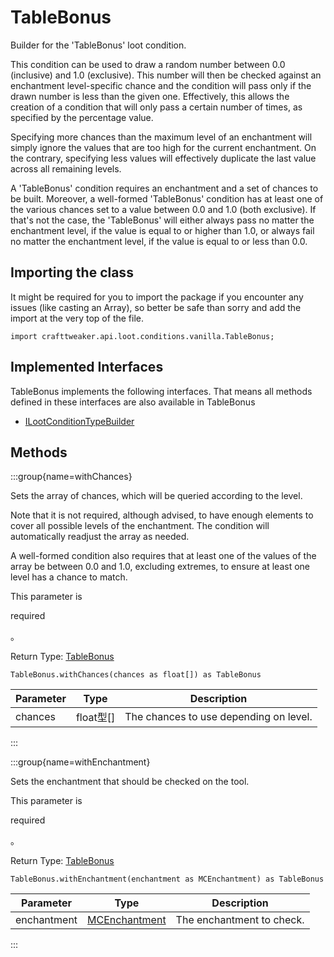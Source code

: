 # TableBonus

Builder for the 'TableBonus' loot condition.

 This condition can be used to draw a random number between 0.0 (inclusive) and 1.0 (exclusive). This number will then be checked against an enchantment level-specific chance and the condition will pass only if the drawn number is less than the given one. Effectively, this allows the creation of a condition that will only pass a certain number of times, as specified by the percentage value.

 Specifying more chances than the maximum level of an enchantment will simply ignore the values that are too high for the current enchantment. On the contrary, specifying less values will effectively duplicate the last value across all remaining levels.

 A 'TableBonus' condition requires an enchantment and a set of chances to be built. Moreover, a well-formed 'TableBonus' condition has at least one of the various chances set to a value between 0.0 and 1.0 (both exclusive). If that's not the case, the 'TableBonus' will either always pass no matter the enchantment level, if the value is equal to or higher than 1.0, or always fail no matter the enchantment level, if the value is equal to or less than 0.0.

## Importing the class

It might be required for you to import the package if you encounter any issues (like casting an Array), so better be safe than sorry and add the import at the very top of the file.
```zenscript
import crafttweaker.api.loot.conditions.vanilla.TableBonus;
```


## Implemented Interfaces
TableBonus implements the following interfaces. That means all methods defined in these interfaces are also available in TableBonus

- [ILootConditionTypeBuilder](/vanilla/api/loot/conditions/ILootConditionTypeBuilder)

## Methods

:::group{name=withChances}

Sets the array of chances, which will be queried according to the level.

 Note that it is not required, although advised, to have enough elements to cover all possible levels of the enchantment. The condition will automatically readjust the array as needed.

 A well-formed condition also requires that at least one of the values of the array be between 0.0 and 1.0, excluding extremes, to ensure at least one level has a chance to match.

 This parameter is <p>required</p>。

Return Type: [TableBonus](/vanilla/api/loot/conditions/vanilla/TableBonus)

```zenscript
TableBonus.withChances(chances as float[]) as TableBonus
```

| Parameter | Type     | Description                            |
| --------- | -------- | -------------------------------------- |
| chances   | float型[] | The chances to use depending on level. |


:::

:::group{name=withEnchantment}

Sets the enchantment that should be checked on the tool.

 This parameter is <p>required</p>。

Return Type: [TableBonus](/vanilla/api/loot/conditions/vanilla/TableBonus)

```zenscript
TableBonus.withEnchantment(enchantment as MCEnchantment) as TableBonus
```

| Parameter   | Type                                                    | Description               |
| ----------- | ------------------------------------------------------- | ------------------------- |
| enchantment | [MCEnchantment](/vanilla/api/enchantment/MCEnchantment) | The enchantment to check. |


:::


